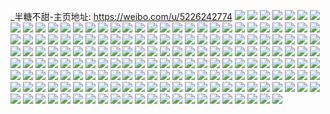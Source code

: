 _半糖不甜-主页地址: https://weibo.com/u/5226242774 
![](https://wx4.sinaimg.cn/mw2000/005HGMuily1h9685sz08uj32c020ou0x.jpg) 
![](https://wx4.sinaimg.cn/mw2000/005HGMuily1h9685lr9a6j32802you0y.jpg) 
![](https://wx4.sinaimg.cn/mw2000/005HGMuily1h9685gdz74j32by2cphdv.jpg) 
![](https://wx4.sinaimg.cn/mw2000/005HGMuily1h8xvi90u5aj31hc0u0tgo.jpg) 
![](https://wx4.sinaimg.cn/mw2000/005HGMuily1h8xviauijfj30u011846n.jpg) 
![](https://wx4.sinaimg.cn/mw2000/005HGMuily1h8xvibe4y5j30u0140wlx.jpg) 
![](https://wx4.sinaimg.cn/mw2000/005HGMuily1h8xviciq9cj30u01407be.jpg) 
![](https://wx4.sinaimg.cn/mw2000/005HGMuily1h8t4dsapz7j30sg1rddrk.jpg) 
![](https://wx4.sinaimg.cn/mw2000/005HGMuily1h8t4dsvr7uj30u0140jy6.jpg) 
![](https://wx4.sinaimg.cn/mw2000/005HGMuily1h8rih8abu2j32802you0x.jpg) 
![](https://wx4.sinaimg.cn/mw2000/005HGMuily1h8rihwu9m0j32802yo4qq.jpg) 
![](https://wx4.sinaimg.cn/mw2000/005HGMuily1h8rijlho0ij30t80unh1k.jpg) 
![](https://wx4.sinaimg.cn/mw2000/005HGMuily1h8riijz96ij324x2544qr.jpg) 
![](https://wx4.sinaimg.cn/mw2000/005HGMuily1h8oazzj2mdj33403407wj.jpg) 
![](https://wx4.sinaimg.cn/mw2000/005HGMuily1h8ob00i3orj3340340qv6.jpg) 
![](https://wx4.sinaimg.cn/mw2000/005HGMuily1h8oazyt5wwj316o1kwkcu.jpg) 
![](https://wx4.sinaimg.cn/mw2000/005HGMuily1h8ob06lixmj32c03407wn.jpg) 
![](https://wx4.sinaimg.cn/mw2000/005HGMuily1h8ob088121j323u2kdhdu.jpg) 
![](https://wx4.sinaimg.cn/mw2000/005HGMuily1h8ob08plusj30ez0mmgnk.jpg) 
![](https://wx4.sinaimg.cn/mw2000/005HGMuily1h8m0uqs2n2j32802yo7wj.jpg) 
![](https://wx4.sinaimg.cn/mw2000/005HGMuily1h8m0uoxb7qj327y2ochdu.jpg) 
![](https://wx4.sinaimg.cn/mw2000/005HGMuily1h8m0urcsj8j32c02gix6p.jpg) 
![](https://wx4.sinaimg.cn/mw2000/005HGMuily1h8m0urouqrj31gk0u07bh.jpg) 
![](https://wx4.sinaimg.cn/mw2000/005HGMuily1h8l2x6rmrbj32802yokjm.jpg) 
![](https://wx4.sinaimg.cn/mw2000/005HGMuily1h8l2x7v4tnj31h816ohbt.jpg) 
![](https://wx4.sinaimg.cn/mw2000/005HGMuily1h8hixfp9ldj30u011t7ay.jpg) 
![](https://wx4.sinaimg.cn/mw2000/005HGMuily1h8hixg6d5nj30u00zl0zp.jpg) 
![](https://wx4.sinaimg.cn/mw2000/005HGMuily1h8bu5sj96qj30u0140jyy.jpg) 
![](https://wx4.sinaimg.cn/mw2000/005HGMuily1h8bu6dzjbmj30u0140dn1.jpg) 
![](https://wx4.sinaimg.cn/mw2000/005HGMuily1h8bu60yk1kj30u0140jwr.jpg) 
![](https://wx4.sinaimg.cn/mw2000/005HGMuily1h7yogkaplej31ho1zkx6p.jpg) 
![](https://wx4.sinaimg.cn/mw2000/005HGMuily1h7yogmeoxbj316o1kwb29.jpg) 
![](https://wx4.sinaimg.cn/mw2000/005HGMuily1h7yogqcpw0j31ho1zknpd.jpg) 
![](https://wx4.sinaimg.cn/mw2000/005HGMuily1h7yogsid4nj316o1kw1kx.jpg) 
![](https://wx4.sinaimg.cn/mw2000/005HGMuily1h7yoguswu0j316o1kw4qp.jpg) 
![](https://wx4.sinaimg.cn/mw2000/005HGMuily1h7yoh0mc5gj327z2xle83.jpg) 
![](https://wx4.sinaimg.cn/mw2000/005HGMuily1h7yoh5auvej30ty1h8dmr.jpg) 
![](https://wx4.sinaimg.cn/mw2000/005HGMuily1h7vmd32gnej30u0140ahx.jpg) 
![](https://wx4.sinaimg.cn/mw2000/005HGMuily1h7vmd3xk57j30u011x45x.jpg) 
![](https://wx4.sinaimg.cn/mw2000/005HGMuily1h7vmd27fsvj30u00z0tce.jpg) 
![](https://wx4.sinaimg.cn/mw2000/005HGMuily1h7vmd4t2ghj30u014045u.jpg) 
![](https://wx4.sinaimg.cn/mw2000/005HGMuily1h7vmd5pd25j30u014044w.jpg) 
![](https://wx4.sinaimg.cn/mw2000/005HGMuily1h7vmd6ux9fj30u0140gul.jpg) 
![](https://wx4.sinaimg.cn/mw2000/005HGMuily1h7vmd9dwymj30u01hcqd3.jpg) 
![](https://wx4.sinaimg.cn/mw2000/005HGMuily1h7vmda9hk0j30u0140n4p.jpg) 
![](https://wx4.sinaimg.cn/mw2000/005HGMuigy1h7mhdqh53ej30q70q7gqm.jpg) 
![](https://wx4.sinaimg.cn/mw2000/005HGMuigy1h7mhdpvnmsj316o1kwe5u.jpg) 
![](https://wx4.sinaimg.cn/mw2000/005HGMuigy1h7mhdtkbrcj316o1kwhd0.jpg) 
![](https://wx4.sinaimg.cn/mw2000/005HGMuigy1h7mhdv6s1vj30v915yqoh.jpg) 
![](https://wx4.sinaimg.cn/mw2000/005HGMuigy1h7mhe3o7o1j31ec0r6kg0.jpg) 
![](https://wx4.sinaimg.cn/mw2000/005HGMuigy1h7mhe28rfcj32dc35s4qr.jpg) 
![](https://wx4.sinaimg.cn/mw2000/005HGMuigy1h7ipq1t8r8j30u012qail.jpg) 
![](https://wx4.sinaimg.cn/mw2000/005HGMuigy1h7ipq390jwj30u0140aly.jpg) 
![](https://wx4.sinaimg.cn/mw2000/005HGMuigy1h7ipq0enxzj30z60u044l.jpg) 
![](https://wx4.sinaimg.cn/mw2000/005HGMuigy1h7ipq4za86j30u011uqbu.jpg) 
![](https://wx4.sinaimg.cn/mw2000/005HGMuigy1h7ipq8nrwgj30u01914ex.jpg) 
![](https://wx4.sinaimg.cn/mw2000/005HGMuigy1h7ipqa5g2hj30u011d12e.jpg) 
![](https://wx4.sinaimg.cn/mw2000/005HGMuigy1h7ipqbf6hbj30u013cdrg.jpg) 
![](https://wx4.sinaimg.cn/mw2000/005HGMuigy1h7hvufd83lj30u012inc8.jpg) 
![](https://wx4.sinaimg.cn/mw2000/005HGMuigy1h7hvuiuannj30u0140tmm.jpg) 
![](https://wx4.sinaimg.cn/mw2000/005HGMuigy1h7hvugl69bj30u0140n6h.jpg) 
![](https://wx4.sinaimg.cn/mw2000/005HGMuigy1h7hvudsj50j30u014wn9c.jpg) 
![](https://wx4.sinaimg.cn/mw2000/005HGMuigy1h7hvulh5p2j30u0140jyb.jpg) 
![](https://wx4.sinaimg.cn/mw2000/005HGMuigy1h7hvumoudlj30u00u4dmf.jpg) 
![](https://wx4.sinaimg.cn/mw2000/005HGMuily1h7faxt4rkwj31hc0u0juo.jpg) 
![](https://wx4.sinaimg.cn/mw2000/005HGMuily1h7faxsb9hnj30u0140jwh.jpg) 
![](https://wx4.sinaimg.cn/mw2000/005HGMuily1h7faxouhttj30u0140djq.jpg) 
![](https://wx4.sinaimg.cn/mw2000/005HGMuily1h7faxnm26nj30u011ugmy.jpg) 
![](https://wx4.sinaimg.cn/mw2000/005HGMuily1h7faxo6bnrj30u011uwgg.jpg) 
![](https://wx4.sinaimg.cn/mw2000/005HGMuily1h7e2xbt6hyj30vq1bm7qt.jpg) 
![](https://wx4.sinaimg.cn/mw2000/005HGMuily1h7e2xcq783j316o1kwqct.jpg) 
![](https://wx4.sinaimg.cn/mw2000/005HGMuily1h7e2xbg00oj31sc2dshdt.jpg) 
![](https://wx4.sinaimg.cn/mw2000/005HGMuily1h7e2xay782j316o1kg0yp.jpg) 
![](https://wx4.sinaimg.cn/mw2000/005HGMuily1h7e2xdgwknj32dc35skjm.jpg) 
![](https://wx4.sinaimg.cn/mw2000/005HGMuily1h7e2xf4d78j31sc2dskem.jpg) 
![](https://wx4.sinaimg.cn/mw2000/005HGMuily1h7e2xhigjqj31sc2ds7wh.jpg) 
![](https://wx4.sinaimg.cn/mw2000/005HGMuily1h76bycxftkj32c23414qs.jpg) 
![](https://wx4.sinaimg.cn/mw2000/005HGMuily1h76by0y4elj316o1kwnko.jpg) 
![](https://wx4.sinaimg.cn/mw2000/005HGMuily1h76by6bey2j32bo35sb2b.jpg) 
![](https://wx4.sinaimg.cn/mw2000/005HGMuily1h76byh3ztrj32c0340hdu.jpg) 
![](https://wx4.sinaimg.cn/mw2000/005HGMuily1h76byey7t0j32c0340u0y.jpg) 
![](https://wx4.sinaimg.cn/mw2000/005HGMuily1h76bxvrmy2j32c03404qr.jpg) 
![](https://wx4.sinaimg.cn/mw2000/005HGMuily1h76bxxg7xhj32by340x6q.jpg) 
![](https://wx4.sinaimg.cn/mw2000/005HGMuily1h76bxy5f02j30y80ttjxe.jpg) 
![](https://wx4.sinaimg.cn/mw2000/005HGMuigy1h6s7p3cqytj30u0140q8m.jpg) 
![](https://wx4.sinaimg.cn/mw2000/005HGMuigy1h6s7p5sil5j30u014077h.jpg) 
![](https://wx4.sinaimg.cn/mw2000/005HGMuigy1h6s7p77r7zj30u014011s.jpg) 
![](https://wx4.sinaimg.cn/mw2000/005HGMuigy1h6s7p86dwjj31400u0gru.jpg) 
![](https://wx4.sinaimg.cn/mw2000/005HGMuigy1h6s7p4co3bj30u0140q8z.jpg) 
![](https://wx4.sinaimg.cn/mw2000/005HGMuigy1h6s7p12qf9j30u0141tfc.jpg) 
![](https://wx4.sinaimg.cn/mw2000/005HGMuigy1h6s7ptyddqj30u01hcdno.jpg) 
![](https://wx4.sinaimg.cn/mw2000/005HGMuigy1h6s7oyf1itj30u014013i.jpg) 
![](https://wx4.sinaimg.cn/mw2000/005HGMuily1h6qakyluxkj30u0140n4v.jpg) 
![](https://wx4.sinaimg.cn/mw2000/005HGMuily1h6qakxwjyaj30u0140jxo.jpg) 
![](https://wx4.sinaimg.cn/mw2000/005HGMuily1h6qakvgceyj30u0140wk8.jpg) 
![](https://wx4.sinaimg.cn/mw2000/005HGMuily1h6qal12h91j30u0132jzh.jpg) 
![](https://wx4.sinaimg.cn/mw2000/005HGMuily1h6qal00bm9j30u01400uq.jpg) 
![](https://wx4.sinaimg.cn/mw2000/005HGMuily1h6kaeljm5hj30u01hc15l.jpg) 
![](https://wx4.sinaimg.cn/mw2000/005HGMuily1h6kaeiymr7j30u0140dmj.jpg) 
![](https://wx4.sinaimg.cn/mw2000/005HGMuily1h6kaecc5kzj31hc0u0dhe.jpg) 
![](https://wx4.sinaimg.cn/mw2000/005HGMuily1h6kaeg88ykj30u01400yw.jpg) 
![](https://wx4.sinaimg.cn/mw2000/005HGMuily1h6kaehm249j30u014040d.jpg) 
![](https://wx4.sinaimg.cn/mw2000/005HGMuily1h6kaeec4s1j30u0140ain.jpg) 
![](https://wx4.sinaimg.cn/mw2000/005HGMuily1h6i1n4pi78j30u0161wq7.jpg) 
![](https://wx4.sinaimg.cn/mw2000/005HGMuily1h6i1n2qxh7j30u0100k0o.jpg) 
![](https://wx4.sinaimg.cn/mw2000/005HGMuily1h6i1n5tqenj30u0140teo.jpg) 
![](https://wx4.sinaimg.cn/mw2000/005HGMuily1h6i1n3nws0j30u0140jw9.jpg) 
![](https://wx4.sinaimg.cn/mw2000/005HGMuily1h6i1n1zooej30u0140gpg.jpg) 
![](https://wx4.sinaimg.cn/mw2000/005HGMuily1h6i1n0wpx4j30lz0s8jwy.jpg) 
![](https://wx4.sinaimg.cn/mw2000/005HGMuily1h6i1n8jncwj30u0140jwu.jpg) 
![](https://wx4.sinaimg.cn/mw2000/005HGMuily1h6fufphj50j317s0u00yn.jpg) 
![](https://wx4.sinaimg.cn/mw2000/005HGMuily1h6fufqcttwj30u01907au.jpg) 
![](https://wx4.sinaimg.cn/mw2000/005HGMuily1h6fufosdk2j30u01400zl.jpg) 
![](https://wx4.sinaimg.cn/mw2000/005HGMuily1h6b03agf9oj32c0340e82.jpg) 
![](https://wx4.sinaimg.cn/mw2000/005HGMuily1h6b05ie1c9j30tl0tldia.jpg) 
![](https://wx4.sinaimg.cn/mw2000/005HGMuily1h6b03d036fj316n1kv7wh.jpg) 
![](https://wx4.sinaimg.cn/mw2000/005HGMuily1h6b0578dsij311r1fbtd6.jpg) 
![](https://wx4.sinaimg.cn/mw2000/005HGMuily1h6b03ilisjj30u00u0aji.jpg) 
![](https://wx4.sinaimg.cn/mw2000/005HGMuily1h62jsp0y7ej32c03404qq.jpg) 
![](https://wx4.sinaimg.cn/mw2000/005HGMuily1h62jsv1bvoj30v9143qjq.jpg) 
![](https://wx4.sinaimg.cn/mw2000/005HGMuily1h62jsr21qtj316o1kwnnz.jpg) 
![](https://wx4.sinaimg.cn/mw2000/005HGMuily1h62jsrefucj316o1kwh11.jpg) 
![](https://wx4.sinaimg.cn/mw2000/005HGMuily1h62jssftilj316o1kw4qp.jpg) 
![](https://wx4.sinaimg.cn/mw2000/005HGMuily1h62jst55f1j32c0340x6p.jpg) 
![](https://wx4.sinaimg.cn/mw2000/005HGMuigy1h5yg1lvdevj32c02c01kz.jpg) 
![](https://wx4.sinaimg.cn/mw2000/005HGMuigy1h5yg1jv204j3340340u10.jpg) 
![](https://wx4.sinaimg.cn/mw2000/005HGMuigy1h5yg1byqf0j31sf2sv7wj.jpg) 
![](https://wx4.sinaimg.cn/mw2000/005HGMuigy1h5yg1hrv91j30v714k0tf.jpg) 
![](https://wx4.sinaimg.cn/mw2000/005HGMuigy1h5yg1s5yqij32802y4n92.jpg) 
![](https://wx4.sinaimg.cn/mw2000/005HGMuigy1h5yg1gx75dj32802yo7wj.jpg) 
![](https://wx4.sinaimg.cn/mw2000/005HGMuigy1h5yg1vz2suj316o1kwdhv.jpg) 
![](https://wx4.sinaimg.cn/mw2000/005HGMuigy1h5yg1xxppqj316o1kw7wh.jpg) 
![](https://wx4.sinaimg.cn/mw2000/005HGMuily1h272pgygtzj30u00u0jvt.jpg) 
![](https://wx4.sinaimg.cn/mw2000/005HGMuily1h272pfy3hzj30u00u0wjn.jpg) 
![](https://wx4.sinaimg.cn/mw2000/005HGMuily1h272pibd1dj30u00u07bw.jpg) 
![](https://wx4.sinaimg.cn/mw2000/005HGMuily1h272pkexg0j30u017eafz.jpg) 
![](https://wx4.sinaimg.cn/mw2000/005HGMuily1h272pmoyvuj30u0162afu.jpg) 
![](https://wx4.sinaimg.cn/mw2000/005HGMuily1h272pnucpzj31400u0qbh.jpg) 
![](https://wx4.sinaimg.cn/mw2000/005HGMuily1h24zs3d1zcj30u0140tdu.jpg) 
![](https://wx4.sinaimg.cn/mw2000/005HGMuily1h24zs2v6awj30u00y9te8.jpg) 
![](https://wx4.sinaimg.cn/mw2000/005HGMuily1h24zs6lgqdj30u014012o.jpg) 
![](https://wx4.sinaimg.cn/mw2000/005HGMuily1h24zs2ewfnj30u013zage.jpg) 
![](https://wx4.sinaimg.cn/mw2000/005HGMuily1h24zs3urj3j30u0137grq.jpg) 
![](https://wx4.sinaimg.cn/mw2000/005HGMuily1h23ptpzf8sj30mi0qk0wo.jpg) 
![](https://wx4.sinaimg.cn/mw2000/005HGMuily1h23pv1hsvrj31400u0n4z.jpg) 
![](https://wx4.sinaimg.cn/mw2000/005HGMuily1h23pv70kkrj31400u0qbf.jpg) 
![](https://wx4.sinaimg.cn/mw2000/005HGMuily1h23pv950yhj30u00u0wl6.jpg) 
![](https://wx4.sinaimg.cn/mw2000/005HGMuily1h23pv0cf1pj30u00u0dm3.jpg) 
![](https://wx4.sinaimg.cn/mw2000/005HGMuily1h23pv815kaj31400u0jyi.jpg) 
![](https://wx4.sinaimg.cn/mw2000/005HGMuily1h23pv2r79wj30u0190113.jpg) 
![](https://wx4.sinaimg.cn/mw2000/005HGMuily1h23pv3wulvj30u018ydoh.jpg) 
![](https://wx4.sinaimg.cn/mw2000/005HGMuily1h1nybjqlhaj30u0140ahe.jpg) 
![](https://wx4.sinaimg.cn/mw2000/005HGMuily1h1nybgm2mxj30u0140n4g.jpg) 
![](https://wx4.sinaimg.cn/mw2000/005HGMuily1h1nyblsgudj30u013zafz.jpg) 
![](https://wx4.sinaimg.cn/mw2000/005HGMuily1h1nybkhl6qj30u013z44h.jpg) 
![](https://wx4.sinaimg.cn/mw2000/005HGMuily1h1nybf9l2uj31400u00y6.jpg) 
![](https://wx4.sinaimg.cn/mw2000/005HGMuily1h1jjhqcy6xj30u0140n0y.jpg) 
![](https://wx4.sinaimg.cn/mw2000/005HGMuily1h1jjhru9u7j30u013zq9t.jpg) 
![](https://wx4.sinaimg.cn/mw2000/005HGMuily1h1jjhuiqhaj30u00u0gu5.jpg) 
![](https://wx4.sinaimg.cn/mw2000/005HGMuily1h1jjhwgazfj30u0140n3a.jpg) 
![](https://wx4.sinaimg.cn/mw2000/005HGMuily1h1jjhy4ceuj30u0140jxq.jpg) 
![](https://wx4.sinaimg.cn/mw2000/005HGMuily1h14l18pre3j30u00u0whu.jpg) 
![](https://wx4.sinaimg.cn/mw2000/005HGMuily1h14l17xishj30u01407a1.jpg) 
![](https://wx4.sinaimg.cn/mw2000/005HGMuily1h14l198c4ej30u00u0q9k.jpg) 
![](https://wx4.sinaimg.cn/mw2000/005HGMuily1h12mhvgs14j30u00u0grj.jpg) 
![](https://wx4.sinaimg.cn/mw2000/005HGMuily1h12mjbm2t1j30u00u00xr.jpg) 
![](https://wx4.sinaimg.cn/mw2000/005HGMuily1h12mi165x2j30u0140gpv.jpg) 
![](https://wx4.sinaimg.cn/mw2000/005HGMuily1h12mi6avwvj30u00u0gqw.jpg) 
![](https://wx4.sinaimg.cn/mw2000/005HGMuily1h12miacbclj30u00wpdm0.jpg) 
![](https://wx4.sinaimg.cn/mw2000/005HGMuily1h12mi4s17vj30u00xc46j.jpg) 
![](https://wx4.sinaimg.cn/mw2000/005HGMuily1h12mi80ic0j30u00u0q7l.jpg) 
![](https://wx4.sinaimg.cn/mw2000/005HGMuily1h12mi8w55kj30u00u078c.jpg) 
![](https://wx4.sinaimg.cn/mw2000/005HGMuily1h0q15q12dpj30u013zk2w.jpg) 
![](https://wx4.sinaimg.cn/mw2000/005HGMuily1h0q15qx8odj30u013z7fh.jpg) 
![](https://wx4.sinaimg.cn/mw2000/005HGMuily1h0q15p191gj30u01404bs.jpg) 
![](https://wx4.sinaimg.cn/mw2000/005HGMuily1h0q16w7v2ij30u0140148.jpg) 
![](https://wx4.sinaimg.cn/mw2000/005HGMuily1h0q15rin6dj30u013z7bw.jpg) 
![](https://wx4.sinaimg.cn/mw2000/005HGMuily1h0q15skrukj30u0140k1g.jpg) 
![](https://wx4.sinaimg.cn/mw2000/005HGMuily1h0q15tf7b0j30u0140tk1.jpg) 

